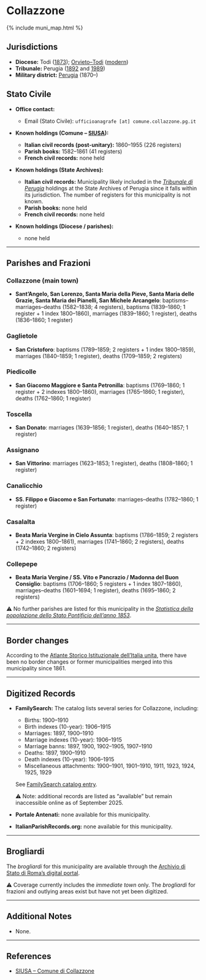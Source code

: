 # Collazzone

{% include muni_map.html %}

## Jurisdictions

* **Diocese:** Todi ([1873](https://www.google.it/books/edition/Il_libro_de_comuni_del_Regno_d_Italia_co/WF9mfeJJcDEC?gbpv=1)); [Orvieto–Todi](../dio/orvieto_todi.md) ([modern](https://www.chiesacattolica.it/annuario-cei/ricerca-parrocchie/))
* **Tribunale:** Perugia ([1892](https://www.google.it/books/edition/Bollettino_ufficiale_del_Ministero_di_gr/kRXd4t5fK-0C?hl=en&gbpv=1&pg=PA457&printsec=frontcover) and [1989](https://www.google.it/books/edition/Gazzetta_ufficiale_della_Repubblica_ital/-Z6nogg-qMQC?hl=en&gbpv=1&pg=RA8-PA38&printsec=frontcover))
* **Military district:** [Perugia](../mil/perugia.md) (1870–)

## Stato Civile

* **Office contact:**

  * Email (Stato Civile): `ufficioanagrafe [at] comune.collazzone.pg.it`

* **Known holdings (Comune – [SIUSA](https://siusa-archivi.cultura.gov.it/cgi-bin/siusa/pagina.pl?TipoPag=comparc&Chiave=314251)):**

  * **Italian civil records (post-unitary):** 1860–1955 (226 registers)
  * **Parish books:** 1582–1861 (41 registers)
  * **French civil records:** none held

* **Known holdings (State Archives):**

  * **Italian civil records:** Municipality likely included in the *[Tribunale di Perugia](http://dati.san.beniculturali.it/SAN/complarc_IT-AS-PG_san.cat.complArch.96907)* holdings at the State Archives of Perugia since it falls within its jurisdiction. The number of registers for this municipality is not known.
  * **Parish books:** none held
  * **French civil records:** none held

* **Known holdings (Diocese / parishes):**

  * none held

---

## Parishes and Frazioni

### Collazzone (main town)

* **Sant’Angelo, San Lorenzo, Santa Maria della Pieve, Santa Maria delle Grazie, Santa Maria dei Pianelli, San Michele Arcangelo**: baptisms–marriages–deaths (1582–1838; 4 registers), baptisms (1839–1860; 1 register + 1 index 1800–1860), marriages (1839–1860; 1 register), deaths (1836–1860; 1 register)

### Gaglietole

* **San Cristoforo**: baptisms (1789–1859; 2 registers + 1 index 1800–1859), marriages (1840–1859; 1 register), deaths (1709–1859; 2 registers)

### Piedicolle

* **San Giacomo Maggiore e Santa Petronilla**: baptisms (1769–1860; 1 register + 2 indexes 1800–1860), marriages (1765–1860; 1 register), deaths (1762–1860; 1 register)

### Toscella

* **San Donato**: marriages (1639–1856; 1 register), deaths (1640–1857; 1 register)

### Assignano

* **San Vittorino**: marriages (1623–1853; 1 register), deaths (1808–1860; 1 register)

### Canalicchio

* **SS. Filippo e Giacomo e San Fortunato**: marriages–deaths (1782–1860; 1 register)

### Casalalta

* **Beata Maria Vergine in Cielo Assunta**: baptisms (1786–1859; 2 registers + 2 indexes 1800–1861), marriages (1741–1860; 2 registers), deaths (1742–1860; 2 registers)

### Collepepe

* **Beata Maria Vergine / SS. Vito e Pancrazio / Madonna del Buon Consiglio**: baptisms (1706–1860; 5 registers + 1 index 1807–1860), marriages–deaths (1601–1694; 1 register), deaths (1695–1860; 2 registers)

⚠️ No further parishes are listed for this municipality in the *[Statistica della popolazione dello Stato Pontificio dell’anno 1853](https://www.google.it/books/edition/Statistics_della_popolazione_dello_Stato/v6dCAQAAMAAJ)*.

---

## Border changes

According to the [Atlante Storico Istituzionale dell’Italia unita](http://dati.san.beniculturali.it/asi/local/), there have been no border changes or former municipalities merged into this municipality since 1861.

---

## Digitized Records

* **FamilySearch:** The catalog lists several series for Collazzone, including:

  * Births: 1900–1910
  * Birth indexes (10-year): 1906–1915
  * Marriages: 1897, 1900–1910
  * Marriage indexes (10-year): 1906–1915
  * Marriage banns: 1897, 1900, 1902–1905, 1907–1910
  * Deaths: 1897, 1900–1910
  * Death indexes (10-year): 1906–1915
  * Miscellaneous attachments: 1900–1901, 1901–1910, 1911, 1923, 1924, 1925, 1929

  See [FamilySearch catalog entry](https://www.familysearch.org/search/catalog/834314).

  ⚠️ Note: additional records are listed as “available” but remain inaccessible online as of September 2025.

* **Portale Antenati:** none available for this municipality.

* **ItalianParishRecords.org:** none available for this municipality.

---

## Brogliardi

The *brogliardi* for this municipality are available through the [Archivio di Stato di Roma’s digital portal](https://imagoarchiviodistatoroma.cultura.gov.it/Gregoriano/s_brogliardi.php?Provincia=Perugia&Denominazione=Collazzone).

⚠️ Coverage currently includes the *immediate town* only. The *brogliardi* for frazioni and outlying areas exist but have not yet been digitized.

---

## Additional Notes

* None.

---

## References

* [SIUSA – Comune di Collazzone](https://siusa-archivi.cultura.gov.it/cgi-bin/siusa/pagina.pl?TipoPag=comparc&Chiave=314251)
